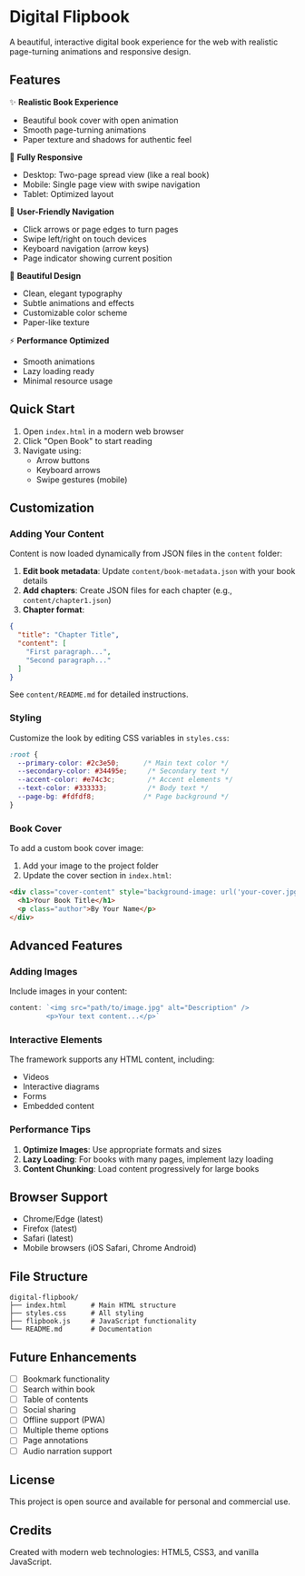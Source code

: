 # Digital Flipbook

A beautiful, interactive digital book experience for the web with realistic page-turning animations and responsive design.

## Features

✨ **Realistic Book Experience**
- Beautiful book cover with open animation
- Smooth page-turning animations
- Paper texture and shadows for authentic feel

📱 **Fully Responsive**
- Desktop: Two-page spread view (like a real book)
- Mobile: Single page view with swipe navigation
- Tablet: Optimized layout

🎯 **User-Friendly Navigation**
- Click arrows or page edges to turn pages
- Swipe left/right on touch devices
- Keyboard navigation (arrow keys)
- Page indicator showing current position

🎨 **Beautiful Design**
- Clean, elegant typography
- Subtle animations and effects
- Customizable color scheme
- Paper-like texture

⚡ **Performance Optimized**
- Smooth animations
- Lazy loading ready
- Minimal resource usage

## Quick Start

1. Open `index.html` in a modern web browser
2. Click "Open Book" to start reading
3. Navigate using:
   - Arrow buttons
   - Keyboard arrows
   - Swipe gestures (mobile)

## Customization

### Adding Your Content

Content is now loaded dynamically from JSON files in the `content` folder:

1. **Edit book metadata**: Update `content/book-metadata.json` with your book details
2. **Add chapters**: Create JSON files for each chapter (e.g., `content/chapter1.json`)
3. **Chapter format**:
```json
{
  "title": "Chapter Title",
  "content": [
    "First paragraph...",
    "Second paragraph..."
  ]
}
```

See `content/README.md` for detailed instructions.

### Styling

Customize the look by editing CSS variables in `styles.css`:

```css
:root {
  --primary-color: #2c3e50;      /* Main text color */
  --secondary-color: #34495e;     /* Secondary text */
  --accent-color: #e74c3c;        /* Accent elements */
  --text-color: #333333;          /* Body text */
  --page-bg: #fdfdf8;            /* Page background */
}
```

### Book Cover

To add a custom book cover image:

1. Add your image to the project folder
2. Update the cover section in `index.html`:

```html
<div class="cover-content" style="background-image: url('your-cover.jpg');">
  <h1>Your Book Title</h1>
  <p class="author">By Your Name</p>
</div>
```

## Advanced Features

### Adding Images

Include images in your content:

```javascript
content: `<img src="path/to/image.jpg" alt="Description" />
         <p>Your text content...</p>`
```

### Interactive Elements

The framework supports any HTML content, including:
- Videos
- Interactive diagrams
- Forms
- Embedded content

### Performance Tips

1. **Optimize Images**: Use appropriate formats and sizes
2. **Lazy Loading**: For books with many pages, implement lazy loading
3. **Content Chunking**: Load content progressively for large books

## Browser Support

- Chrome/Edge (latest)
- Firefox (latest)
- Safari (latest)
- Mobile browsers (iOS Safari, Chrome Android)

## File Structure

```
digital-flipbook/
├── index.html      # Main HTML structure
├── styles.css      # All styling
├── flipbook.js     # JavaScript functionality
└── README.md       # Documentation
```

## Future Enhancements

- [ ] Bookmark functionality
- [ ] Search within book
- [ ] Table of contents
- [ ] Social sharing
- [ ] Offline support (PWA)
- [ ] Multiple theme options
- [ ] Page annotations
- [ ] Audio narration support

## License

This project is open source and available for personal and commercial use.

## Credits

Created with modern web technologies: HTML5, CSS3, and vanilla JavaScript.
